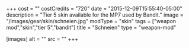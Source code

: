 +++
cost = ""
costCredits = "720"
date = "2015-12-09T15:55:40-05:00"
description = "Tier 5 skin available for the MP7 used by Bandit."
image = "/images/gear/skin/schneien.jpg"
modType = "skin"
tags = ["weapon mod","skin","tier 5","bandit"]
title = "Schneien"
type = "weapon-mod"

[images]
  alt = ""
  src = ""
+++
